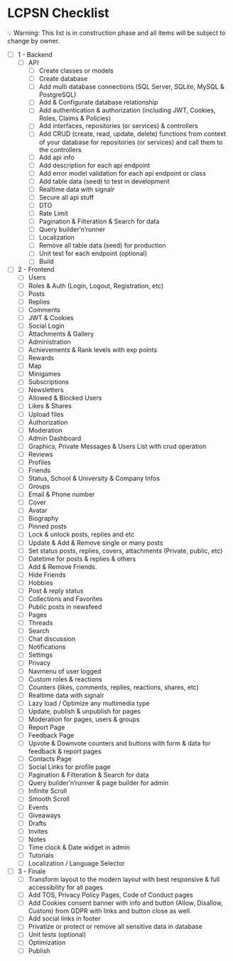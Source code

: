 # LCPSN Checklist

<aside>
💡 Warning: This list is in construction phase and all items will be subject to change by owner.
</aside>

- [ ]  1 - Backend
    - [ ]  API
        - [ ]  Create classes or models
        - [ ]  Create database
        - [ ]  Add multi database connections (SQL Server, SQLite, MySQL & PostgreSQL)
        - [ ]  Add & Configurate database relationship
        - [ ]  Add authentication & authorization (including JWT, Cookies, Roles, Claims & Policies)
        - [ ]  Add interfaces, repositories (or services) & controllers
        - [ ]  Add CRUD (create, read, update, delete) functions from context of your database for repositories (or services) and call them to the controllers
        - [ ]  Add api info
        - [ ]  Add description for each api endpoint
        - [ ]  Add error model validation for each api endpoint or class
        - [ ]  Add table data (seed) to test in development
        - [ ]  Realtime data with signalr
        - [ ]  Secure all api stuff
        - [ ]  DTO
        - [ ]  Rate Limit
        - [ ]  Pagination & Filteration & Search for data
        - [ ]  Query builder’n’runner
        - [ ]  Localization
        - [ ]  Remove all table data (seed) for production
        - [ ]  Unit test for each endpoint (optional)
        - [ ]  Build
- [ ]  2 - Frontend
    - [ ]  Users
    - [ ]  Roles & Auth (Login, Logout, Registration, etc)
    - [ ]  Posts
    - [ ]  Replies
    - [ ]  Comments
    - [ ]  JWT & Cookies
    - [ ]  Social Login
    - [ ]  Attachments & Gallery
    - [ ]  Administration
    - [ ]  Achievements & Rank levels with exp points
    - [ ]  Rewards
    - [ ]  Map
    - [ ]  Minigames
    - [ ]  Subscriptions
    - [ ]  Newsletters
    - [ ]  Allowed & Blocked Users
    - [ ]  Likes & Shares
    - [ ]  Upload files
    - [ ]  Authorization
    - [ ]  Moderation
    - [ ]  Admin Dashboard
    - [ ]  Graphics, Private Messages & Users List with crud operation
    - [ ]  Reviews
    - [ ]  Profiles
    - [ ]  Friends
    - [ ]  Status, School & University & Company Infos
    - [ ]  Groups
    - [ ]  Email & Phone number
    - [ ]  Cover
    - [ ]  Avatar
    - [ ]  Biography
    - [ ]  Pinned posts
    - [ ]  Lock & unlock posts, replies and etc
    - [ ]  Update & Add & Remove single or many posts
    - [ ]  Set status posts, replies, covers, attachments (Private, public, etc)
    - [ ]  Datetime for posts & replies & others
    - [ ]  Add & Remove Friends.
    - [ ]  Hide Friends
    - [ ]  Hobbies
    - [ ]  Post  & reply status
    - [ ]  Collections and Favorites
    - [ ]  Public posts in newsfeed
    - [ ]  Pages
    - [ ]  Threads
    - [ ]  Search
    - [ ]  Chat discussion
    - [ ]  Notifications
    - [ ]  Settings
    - [ ]  Privacy
    - [ ]  Navmenu of user logged
    - [ ]  Custom roles & reactions
    - [ ]  Counters (likes, comments, replies, reactions, shares, etc)
    - [ ]  Realtime data with signalr
    - [ ]  Lazy load / Optimize any multimedia type
    - [ ]  Update, publish & unpublish for pages
    - [ ]  Moderation for pages, users & groups
    - [ ]  Report Page
    - [ ]  Feedback Page
    - [ ]  Upvote & Downvote counters and buttons with form & data for feedback & report pages
    - [ ]  Contacts Page
    - [ ]  Social Links for profile page
    - [ ]  Pagination & Filteration & Search for data
    - [ ]  Query builder’n’runner & page builder for admin
    - [ ]  Infinite Scroll
    - [ ]  Smooth Scroll
    - [ ]  Events
    - [ ]  Giveaways
    - [ ]  Drafts
    - [ ]  Invites
    - [ ]  Notes
    - [ ]  Time clock & Date widget in admin
    - [ ]  Tutorials
    - [ ]  Localization / Language Selector
- [ ]  3 - Finale
    - [ ]  Transform layout to the modern layout with best responsive & full accessibility for all pages
    - [ ]  Add TOS, Privacy Policy Pages, Code of Conduct pages
    - [ ]  Add Cookies consent banner with info and button (Allow, Disallow, Custom) from GDPR with links and button close as well.
    - [ ]  Add social links in footer
    - [ ]  Privatize or protect or remove all sensitive data in database
    - [ ]  Unit tests (optional)
    - [ ]  Optimization
    - [ ]  Publish